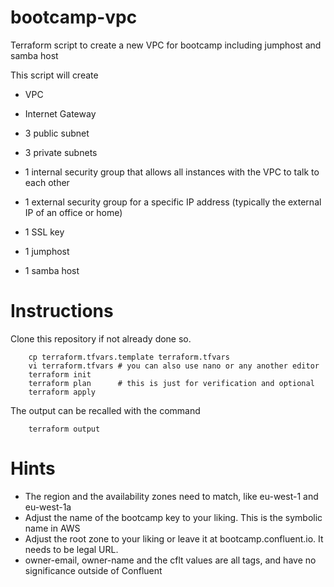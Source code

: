 # bootcamp-vpc
Terraform script to create a new VPC for bootcamp including jumphost and samba host

This script will create

- VPC

- Internet Gateway

- 3 public subnet

- 3 private subnets

- 1 internal security group that allows all instances with the VPC to talk to each other

- 1 external security group for a specific IP address (typically the external IP of an office or home)

- 1 SSL key

- 1 jumphost

- 1 samba host

# Instructions

Clone this repository if not already done so.

        cp terraform.tfvars.template terraform.tfvars
        vi terraform.tfvars # you can also use nano or any another editor
        terraform init
        terraform plan      # this is just for verification and optional
        terraform apply

The output can be recalled with the command

        terraform output

# Hints

- The region and the availability zones need to match, like eu-west-1 and eu-west-1a
- Adjust the name of the bootcamp key to your liking. This is the symbolic name in AWS
- Adjust the root zone to your liking or leave it at bootcamp.confluent.io. It needs to be legal URL. 
- owner-email, owner-name and the cflt values are all tags, and have no significance outside of Confluent
